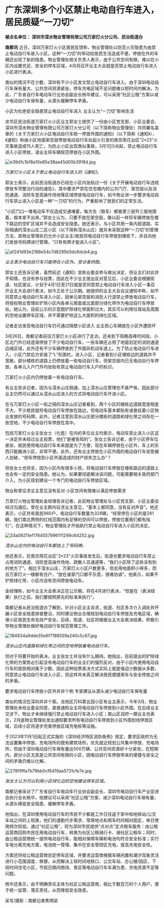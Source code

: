 # 广东深圳多个小区禁止电动自行车进入，居民质疑“一刀切”

**被点名单位： 深圳市滢水物业管理有限公司万家灯火分公司、民治街道办**

**南都讯**
近日，深圳万家灯火小区居民反馈称，物业管理处以防范火灾隐患为由禁止电动自行车驶入小区，这种“一刀切”的举动给居民生活造成不便，停放在外的车辆还出现了新的隐患。物业管理处相关负责人表示，由于公共空间有限，难以在小区内设置充足、安全的停车区域，4月将召开业主大会就是否禁止电动自行车进入小区进行表决。

类似的情况不在少数，深圳有不少小区发文禁止电动自行车进入。由于深圳电动自行车保有量大、公共空间资源紧张，停车充电区域不足问题难以短时间内解决。为此，广东省自行车电动车行业协会副会长杨华建议，可以采用“社区公租”方案以减少电动自行车保有量，从源头缓解停车矛盾。

小区为杜绝安全隐患禁止电动自行车进入 业主认为“一刀切”影响生活

龙华区民治街道万家灯火小区业主郭女士提供了一份由小区党支部、小区业委会、深圳市滢水物业管理有限公司万家灯火分公司（以下简称物业管理处）共同署名盖章的《关于万家灯火小区电动自行车统一停放外围的通知》（以下简称《通知》），《通知》称由小区地面架空层停放电动自行车处起火引发的南京雨花台区“2•23”火灾事故造成15人死亡，为防止小区出现类似事故，3月1日0点起，禁止电动自行车进入小区停放，请业主将车辆规范停放在小区外围。

![e39d1c1b18a10e85e38aa45d00b3918d.jpg](https://raw.githubusercontent.com/qqhsx/qqnews_image/main/2024/04/01/广东深圳多个小区禁止电动自行车进入，居民质疑“一刀切”/e39d1c1b18a10e85e38aa45d00b3918d.jpg)

 _万家灯火小区关于禁止电动自行车进入的《通知》。_

郭女士表示，此前民治街道办已经在小区内张贴过一份《关于开展电动自行车违规停放专项整治行动的通告》，其中要求严禁在住宅楼内的公共门厅、架空层以及消防通道、消防车登高操作场地等区域停放电动自行车，如今物业进一步要求电动自行车禁止进入小区是一种“一刀切”的行为，严重影响了居民们的正常生活。

“小区门口一堆电动车不仅造成交通堵塞，每次去（取车）都被里三层外三层地围着，根本拿不出来。”郭女士认为，只要不放在架空层，像以前一样将车辆停放在楼下路边的空旷区域并不会造成安全隐患。她还表示，与小区共用一条内部道路、实际相通的滢水山庄二区小区（以下简称滢水山庄）就并未采取这种“一刀切”的管理方法，其物业管理处仍允许小区业主/居民将电动自行车停放到楼栋下，并且向他们发放号码牌进行管理，“只有有牌才能进入小区”。

![af241d93e2188e54c7d8295b5dc6dcb4.jpg](https://raw.githubusercontent.com/qqhsx/qqnews_image/main/2024/04/01/广东深圳多个小区禁止电动自行车进入，居民质疑“一刀切”/af241d93e2188e54c7d8295b5dc6dcb4.jpg)

_业主表示电动自行车只能停在小区外。受访者供图。_

郭女士还告诉记者，虽然前述《通知》宣称业委会参与做出决定，但业主们对此并不知情，也没有参与投票，因此在不少业主提出反对意见后，小区业委会根据街道、社区提议，计划于4月1日至21日就是否同意禁止电动自行车进入小区一事召开业主大会进行表决，如今正处于公示期。她提供的业主大会会议通知中称，如不同意禁止电动自行车进入小区，因单元架空层和消防人行道禁止停放电动自行车，将授权物业管理处铲除小区内各单元南面或北面部分绿化带作为电动自行车停放处。她认为，目前公示的示意图铲除绿化带面积过大，其实可以利用垃圾站及周围的空地设置停车区域，并不需要铲除这么大面积的绿化区域。

记者走访发现电动自行车仍可通过隔壁小区进入 业主担心车辆放在小区外遭损坏

3月26日，南都记者前往万家灯火小区进行了走访。还未到下班晚高峰时间段，小区北门外已经逐渐停放了不少电动自行车，一些车辆还占用了地面划定的消防通道边缘区域，此外还有不少车辆停放到了外围非机动车道上。为了防止电动自行车进入，小区门禁后方安装了“L”形围栏。进入小区，记者看到小区楼栋边的道路并不宽敞，部分楼栋的道路上仍停放着一些电动自行车，但架空层内已无电动自行车停放，各单元入户门外均张贴有禁止电动自行车入户的标识。

万家灯火小区内仍停放着一些电动自行车。

有业主告诉记者，因为与滢水山庄相通，加上滢水山庄管理也不甚严格，因此部分业主仍然可以通过从滢水山庄进入的方式将电动自行车开进小区。

在与万家灯火小区一街之隔的滢水山庄记者看到，两个小区的楼栋边道路宽度相差不大，不少居民就将电动自行车停放在路边，但电动车基本都贴有或悬挂着小区物业发放的号码牌。此外，记者注意到滢水山庄部分楼栋的道路和绿化带之间存在一些空地，不少电动自行车停放在其中。

包括万家灯火业主张女士（化姓）在内的多位业主均表示，电动车禁止进入小区这一决定并未经过业主投票，他们“是被告知的”。张女士告诉记者，由于小区停车位紧张，居民使用电动自行车本来就是为了方便，现在车辆停放在小区外，车上的东西只能搬进小区，非常不便。此外，还有业主停放在小区外围的电动自行车坐垫被人划破，“把车停放到小区外面造成的财产损失怎么办”？

但张女士也坦言，因为小区内有很多小孩，将电动自行车停放在楼栋路边的道路上也会有一定的安全隐患。她认为，如果要彻底解决该问题，可能需要相关政府部门介入，为小区规划建设一个专门的电动自行车停放区域。

物业称曾征求业主意见没有反对 小区空间有限难以满足停放需求

万家灯火物业管理处金经理告诉记者，此前物业管理处与小区党支部、小区业委会经过沟通后，曾在业主群内征求业主意见，“基本上都同意，没有反对声音”。他还表示，小区共有居民960户，电动自行车数量为328辆，“经常停在小区的是281辆，我们南北两侧的红线范围内有足够的空间可以停放，停放位置我们都有指引”。在这种情况下，物业管理处才开始执行禁止电动自行车进入小区的决定。

![33a09211ef1784557996111299c64252.jpg](https://raw.githubusercontent.com/qqhsx/qqnews_image/main/2024/04/01/广东深圳多个小区禁止电动自行车进入，居民质疑“一刀切”/33a09211ef1784557996111299c64252.jpg)

_滢水山庄内的电动自行车都挂上了号码牌。_

他还表示，在南京雨花台区“2•23”火灾事故发生后，街道也要求电动自行车禁止占用消防通道、消防登高操作场地、疏散人员通道等，“我们小区除了这些没有别的地方了”。相比于滢水山庄，万家灯火小区户数更多，但总用地面积小得多，而且万家灯火一楼都有住户，“放在谁家门口都不乐意，很难协调”。他表示，如果不铲除绿化带，小区内没有空间停放电动车。

金经理称，如今业主大会表决正在公示期，将在4月进行表决，“但是在（表决结果）执行之前，我们要按照原先的标准来执行”。

南都记者从民治街道办了解到，针对小区业主诉求，街道、社区多次介入调处并开展小区安全隐患排查整治，同时建议物业合理规划电动自行车停放及充电区域，确保小区居民生命及财产安全。后续，街道、社区将根据业主大会表决结果，积极引导物业管理处做好电动自行车规范管理工作。

![184834a9dde35e6f7188559a240c5c67.jpg](https://raw.githubusercontent.com/qqhsx/qqnews_image/main/2024/04/01/广东深圳多个小区禁止电动自行车进入，居民质疑“一刀切”/184834a9dde35e6f7188559a240c5c67.jpg)

_滢水山庄内道路和绿化带之间的空地停放着电动自行车。_

但对于将要开始的表决，业主张女士并没有什么期待。她指出，目前提出的铲除绿化带的方案势必引起没有电动自行车的业主们的强烈反对，由于小区内使用电动自行车的居民相对属于少数，因此这种投票表决方式实际上就是强迫少数服从多数、同意禁止电动自行车进入小区，但这样并未真正解决居民便捷用车与安全停放之间的矛盾。

要求电动自行车停放小区外并非个例 专家建议从源头减少电动自行车保有量

类似的情况在深圳并非个案。龙岗区万科第五园小区有业主表示，今年3月，物业管理处未经业委会同意，直接通知业主将电动自行车停放到小区外围，在后续业主交涉下，物业才未继续强行禁止电动自行车进入小区；南山区润府一期业主也表示，2月底物业管理处发出通知要求所有电动自行车停放到小区外围划线停放区域，后续小区将逐步完善停放区域充电桩等设施。

于2023年11月1日起正式实施的《深圳经济特区消防条例》规定，要求区政府为无法设置集中停放、充电场所的既有建筑场所，优先就近规划公共集中停放、充电场所。但由于深圳电动自行车保有量达500万辆、公共空间资源却十分紧张，在短期内，部分小区尤其是公共空间有限的小区，因电动自行车停放带来的便捷与安全之间的矛盾仍难以化解。

![278f9ffa7b79bb0cf6419aa5731cfe7e.jpg](https://raw.githubusercontent.com/qqhsx/qqnews_image/main/2024/04/01/广东深圳多个小区禁止电动自行车进入，居民质疑“一刀切”/278f9ffa7b79bb0cf6419aa5731cfe7e.jpg)

_张女士认为可以利用小区绿化边的空地建设停车区域。_

南都记者采访了广东省自行车电动车行业协会副会长、深圳市电动自行车产业促进会执行会长杨华，他建议可以采用“社区公租”方案，减少深圳电动自行车保有量，从源头降低安全隐患、缓解停车矛盾。

他指出，在深圳使用电动自行车的市民不少都是工作日往返于家中和地铁站/公交车站之间的上班族，他们的通勤代步需求、常用地点和用车时间相对固定，单日使用频次较低。通过“社区公租”，将为深圳市民提供“点对点”定点租车服务：由公租运营商回购市民在用电动自行车，转换为社区公租骑行卡、骑社区公租车；同时，由公租运营商统一提供电动自行车，能相对保障车辆和电池均符合安全标准；实行车电分离充电方案，电池统一管理、集中在安全管控区充电，提高充电安全性。

方案还将给公租运营商划定停车区域，并要求运营商根据车辆闲置和潮汐现象灵活进行小范围调度、移挪，从而解决上班时间地铁口、公交车站、办公楼/园区，下班时间住宅小区，节假日期间商场、景区等电动自行车车满为患、充电资源不足等问题。

杨华还表示，由于明确责任主体为社区公租运营商，相比于数百万的个人用户，便于统一监管、落实责任，从而降低安全隐患。

采写/摄影：南都记者焦明梁

